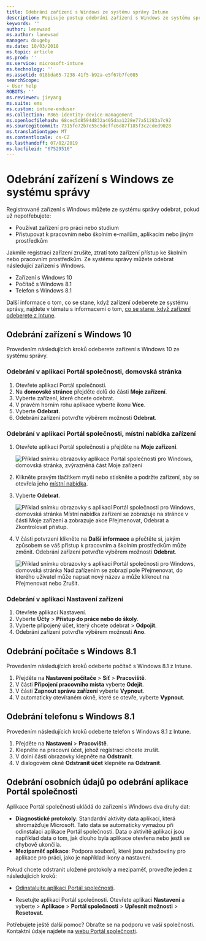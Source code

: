 ```yaml
---
title: Odebrání zařízení s Windows ze systému správy Intune
description: Popisuje postup odebrání zařízení s Windows ze systému správy Intune.
keywords: ''
author: lenewsad
ms.author: lanewsad
manager: dougeby
ms.date: 10/03/2018
ms.topic: article
ms.prod: ''
ms.service: microsoft-intune
ms.technology: ''
ms.assetid: 018bda65-7238-41f5-b92a-e5f67b7fe085
searchScope:
- User help
ROBOTS: ''
ms.reviewer: jieyang
ms.suite: ems
ms.custom: intune-enduser
ms.collection: M365-identity-device-management
ms.openlocfilehash: 68cec5d8594d832a405daa1228e77a51283a7c92
ms.sourcegitcommit: 7315fe72b7e55c5dcffc6d87f185f3c2cded9028
ms.translationtype: MT
ms.contentlocale: cs-CZ
ms.lasthandoff: 07/02/2019
ms.locfileid: "67529516"
---
```

# <a name="remove-your-windows-device-from-management"></a>Odebrání zařízení s Windows ze systému správy

Registrované zařízení s Windows můžete ze systému správy odebrat, pokud už nepotřebujete:  
* Používat zařízení pro práci nebo studium 
* Přistupovat k pracovním nebo školním e-mailům, aplikacím nebo jiným prostředkům

Jakmile registraci zařízení zrušíte, ztratí toto zařízení přístup ke školním nebo pracovním prostředkům. Ze systému správy můžete odebrat následující zařízení s Windows.  
* Zařízení s Windows 10 
* Počítač s Windows 8.1
* Telefon s Windows 8.1
 
Další informace o tom, co se stane, když zařízení odeberete ze systému správy, najdete v tématu s informacemi o tom, [co se stane, když zařízení odeberete z Intune](what-happens-if-you-unenroll-your-device-from-intune-windows.md).  

## <a name="remove-your-windows-10-device"></a>Odebrání zařízení s Windows 10
Provedením následujících kroků odeberete zařízení s Windows 10 ze systému správy.

### <a name="remove-in-company-portal-app-home-page"></a>Odebrání v aplikaci Portál společnosti, **domovská** stránka  

1. Otevřete aplikaci Portál společnosti.
2. Na **domovské stránce** přejděte dolů do části **Moje zařízení**.
3. Vyberte zařízení, které chcete odebrat.
3. V pravém horním rohu aplikace vyberte ikonu **Více**.
4. Vyberte **Odebrat**. 
5. Odebrání zařízení potvrďte výběrem možnosti **Odebrat**.  

### <a name="remove-in-company-portal-app-device-context-menu"></a>Odebrání v aplikaci Portál společnosti, místní nabídka zařízení  

1. Otevřete aplikaci Portál společnosti a přejděte na **Moje zařízení**.

    ![Příklad snímku obrazovky aplikace Portál společnosti pro Windows, domovská stránka, zvýrazněná část Moje zařízení](./media/1809_CheckAccess_Context_Select_Device.png)

2. Klikněte pravým tlačítkem myši nebo stiskněte a podržte zařízení, aby se otevřela jeho [místní nabídka](https://docs.microsoft.com//windows/uwp/design/controls-and-patterns/menus).  

3. Vyberte **Odebrat**.  

    ![Příklad snímku obrazovky s aplikací Portál společnosti pro Windows, domovská stránka Místní nabídka zařízení se zobrazuje na stránce v části Moje zařízení a zobrazuje akce Přejmenovat, Odebrat a Zkontrolovat přístup.](./media/1809_DeviceContextMenu_Windows_CP.png)  

5. V části potvrzení klikněte na **Další informace** a přečtěte si, jakým způsobem se váš přístup k pracovním a školním prostředkům může změnit. Odebrání zařízení potvrďte výběrem možnosti **Odebrat**.   

     ![Příklad snímku obrazovky s aplikací Portál společnosti pro Windows, domovská stránka Nad zařízením se zobrazí pole Přejmenovat, do kterého uživatel může napsat nový název a může kliknout na Přejmenovat nebo Zrušit.](./media/1808_RemoveDevice_Popup.png)  


### <a name="remove-in-device-settings-app"></a>Odebrání v aplikaci Nastavení zařízení
1. Otevřete aplikaci Nastavení. 
2. Vyberte **Účty** > **Přístup do práce nebo do školy**.
3. Vyberte připojený účet, který chcete odebrat > **Odpojit**.
4. Odebrání zařízení potvrďte výběrem možnosti **Ano**.

## <a name="remove-your-windows-81-computer"></a>Odebrání počítače s Windows 8.1
Provedením následujících kroků odeberte počítač s Windows 8.1 z Intune.

1.  Přejděte na **Nastavení počítače** > **Síť** > **Pracoviště**.
2.  V části **Připojení pracovního místa** vyberte **Odejít**.
3.  V části **Zapnout správu zařízení** vyberte **Vypnout**.
4.  V automaticky otevíraném okně, které se otevře, vyberte **Vypnout**.

## <a name="remove-your-windows-81-phone"></a>Odebrání telefonu s Windows 8.1
Provedením následujících kroků odeberte telefon s Windows 8.1 z Intune.

1.  Přejděte na **Nastavení** > **Pracoviště**.
2.  Klepněte na pracovní účet, jehož registraci chcete zrušit.
3.  V dolní části obrazovky klepněte na **Odstranit**.
4.  V dialogovém okně **Odstranit účet** klepněte na **Odstranit**.  
## <a name="removing-your-personal-information-after-removing-the-company-portal"></a>Odebrání osobních údajů po odebrání aplikace Portál společnosti  

Aplikace Portál společnosti ukládá do zařízení s Windows dva druhy dat:

- **Diagnostické protokoly**: Standardní aktivity data aplikací, která shromažďuje Microsoft. Tato data se automaticky vymažou při odinstalaci aplikace Portál společnosti. Data o aktivitě aplikací jsou například data o tom, jak dlouho byla aplikace otevřena nebo jestli se chybově ukončila.
- **Mezipaměť aplikace**: Podpora souborů, které jsou požadovány pro aplikace pro práci, jako je například ikony a nastavení.

Pokud chcete odstranit uložené protokoly a mezipaměť, proveďte jeden z následujících kroků:

* [Odinstalujte aplikaci Portál společnosti](https://support.microsoft.com/help/4028003/windows-10-uninstall-apps-and-programs). 

* Resetujte aplikaci Portál společnosti. Otevřete aplikaci **Nastavení** a vyberte > **Aplikace** > **Portál společnosti** > **Upřesnit možnosti** > **Resetovat**. 

Potřebujete ještě další pomoc? Obraťte se na podporu ve vaší společnosti. Kontaktní údaje najdete na [webu Portál společnosti](https://go.microsoft.com/fwlink/?linkid=2010980).
